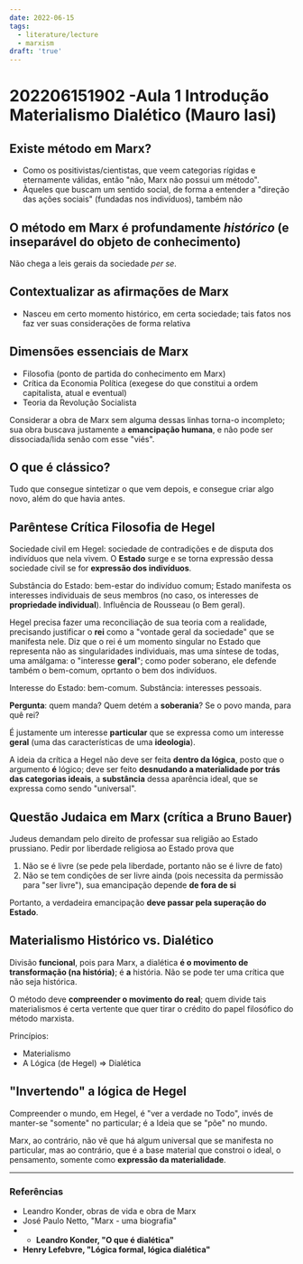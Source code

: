 ```yaml
---
date: 2022-06-15
tags:
  - literature/lecture
  - marxism
draft: 'true'
---
```


# 202206151902 -Aula 1 Introdução Materialismo Dialético (Mauro Iasi)
## Existe método em Marx?
- Como os positivistas/cientistas, que veem categorias rígidas e eternamente válidas, então "não, Marx não possui um método".
- Àqueles que buscam um sentido social, de forma a entender a "direção das ações sociais" (fundadas nos indivíduos), também não

## O método em Marx é profundamente *histórico* (e inseparável do objeto de conhecimento)
Não chega a leis gerais da sociedade *per se*.

## Contextualizar as afirmações de Marx
- Nasceu em certo momento histórico, em certa sociedade; tais fatos nos faz ver suas considerações de forma relativa

## Dimensões essenciais de Marx
- Filosofia (ponto de partida do conhecimento em Marx)
- Crítica da Economia Política (exegese do que constitui a ordem capitalista, atual e eventual)
- Teoria da Revolução Socialista

Considerar a obra de Marx sem alguma dessas linhas torna-o incompleto; sua obra buscava justamente a **emancipação humana**, e não pode ser dissociada/lida senão com esse "viés".

## O que é clássico?
Tudo que consegue sintetizar o que vem depois, e consegue criar algo novo, além do que havia antes.

## Parêntese Crítica Filosofia de Hegel
Sociedade civil em Hegel: sociedade de contradições e de disputa dos indivíduos que nela vivem. O **Estado** surge e se torna expressão dessa sociedade civil se for **expressão dos indivíduos**.

Substância do Estado: bem-estar do indivíduo comum;
Estado manifesta os interesses individuais de seus membros (no caso, os interesses de **propriedade individual**). Influência de Rousseau (o Bem geral).

Hegel precisa fazer uma reconciliação de sua teoria com a realidade, precisando justificar o **rei** como a "vontade geral da sociedade" que se manifesta nele. Diz que o rei é um momento singular no Estado que representa não as singularidades individuais, mas uma síntese de todas, uma amálgama: o "interesse **geral**"; como poder soberano, ele defende também o bem-comum, oprtanto o bem dos indivíduos.

Interesse do Estado: bem-comum. Substância: interesses pessoais.

**Pergunta**: quem manda? Quem detém a **soberania**? Se o povo manda, para quê rei?

É justamente um interesse **particular** que se expressa como um interesse **geral** (uma das características de uma **ideologia**). 

A ideia da crítica a Hegel não deve ser feita **dentro da lógica**, posto que o argumento **é** lógico; deve ser feito **desnudando a materialidade por trás das categorias ideais**, a **substância** dessa aparência ideal, que se expressa como sendo "universal". 

## Questão Judaica em Marx (crítica a Bruno Bauer)
Judeus demandam pelo direito de professar sua religião ao Estado prussiano. Pedir por liberdade religiosa ao Estado prova que
1. Não se é livre (se pede pela liberdade, portanto não se é livre de fato)
2. Não se tem condições de ser livre ainda (pois necessita da permissão para "ser livre"), sua emancipação depende **de fora de si**

Portanto, a verdadeira emancipação **deve passar pela superação do Estado**.

## Materialismo Histórico vs. Dialético
Divisão **funcional**, pois para Marx, a dialética **é o movimento de transformação (na história)**; é **a** história. Não se pode ter uma crítica que não seja histórica.

O método deve **compreender o movimento do real**; quem divide tais materialismos é certa vertente que quer tirar o crédito do papel filosófico do método marxista. 

Princípios:
- Materialismo 
- A Lógica (de Hegel) => Dialética

## "Invertendo" a lógica de Hegel
Compreender o mundo, em Hegel, é "ver a verdade no Todo", invés de manter-se "somente" no particular; é a Ideia que se "põe" no mundo.

Marx, ao contrário, não vê que há algum universal que se manifesta no particular, mas ao contrário, que é a base material que constroi o ideal, o pensamento, somente como **expressão da materialidade**. 



---
### Referências
- Leandro Konder, obras de vida e obra de Marx
- José Paulo Netto, "Marx - uma biografia"
- - **Leandro Konder, "O que é dialética"**
- **Henry Lefebvre, "Lógica formal, lógica dialética"**